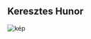 ## Keresztes Hunor

![kép](https://github.com/KeresztesHunor/EtteremRendelo/assets/115096360/6329955e-6571-4ee5-ac4e-3e21fb44b65b)
